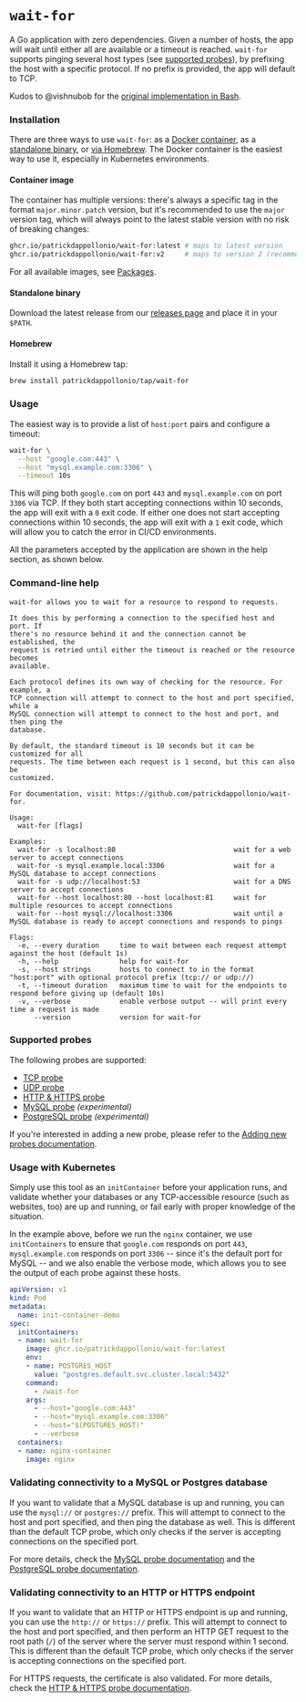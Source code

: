 # `wait-for`

A Go application with zero dependencies. Given a number of hosts, the app will wait until either all are available or a timeout is reached. `wait-for` supports pinging several host types (see [supported probes](#supported-probes)), by prefixing the host with a specific protocol. If no prefix is provided, the app will default to TCP.

Kudos to @vishnubob for the [original implementation in Bash](https://github.com/vishnubob/wait-for-it).

### Installation

There are three ways to use `wait-for`: as a [Docker container](#container-image), as a [standalone binary](#standalone-binary), or [via Homebrew](#homebrew). The Docker container is the easiest way to use it, especially in Kubernetes environments.

#### Container image

The container has multiple versions: there's always a specific tag in the format `major.minor.patch` version, but it's recommended to use the `major` version tag, which will always point to the latest stable version with no risk of breaking changes:

```bash
ghcr.io/patrickdappollonio/wait-for:latest # maps to latest version
ghcr.io/patrickdappollonio/wait-for:v2     # maps to version 2 (recommended)
```

For all available images, see [Packages](https://github.com/users/patrickdappollonio/packages/container/package/wait-for).

#### Standalone binary

Download the latest release from our [releases page](https://github.com/patrickdappollonio/wait-for/releases/latest) and place it in your `$PATH`.

#### Homebrew

Install it using a Homebrew tap:

```bash
brew install patrickdappollonio/tap/wait-for
```

### Usage

The easiest way is to provide a list of `host:port` pairs and configure a timeout:

```bash
wait-for \
  --host "google.com:443" \
  --host "mysql.example.com:3306" \
  --timeout 10s
```

This will ping both `google.com` on port `443` and `mysql.example.com` on port `3306` via TCP. If they both start accepting connections within 10 seconds, the app will exit with a `0` exit code. If either one does not start accepting connections within 10 seconds, the app will exit with a `1` exit code, which will allow you to catch the error in CI/CD environments.

All the parameters accepted by the application are shown in the help section, as shown below.

### Command-line help

```text
wait-for allows you to wait for a resource to respond to requests.

It does this by performing a connection to the specified host and port. If
there's no resource behind it and the connection cannot be established, the
request is retried until either the timeout is reached or the resource becomes
available.

Each protocol defines its own way of checking for the resource. For example, a
TCP connection will attempt to connect to the host and port specified, while a
MySQL connection will attempt to connect to the host and port, and then ping the
database.

By default, the standard timeout is 10 seconds but it can be customized for all
requests. The time between each request is 1 second, but this can also be
customized.

For documentation, visit: https://github.com/patrickdappollonio/wait-for.

Usage:
  wait-for [flags]

Examples:
  wait-for -s localhost:80                             wait for a web server to accept connections
  wait-for -s mysql.example.local:3306                 wait for a MySQL database to accept connections
  wait-for -s udp://localhost:53                       wait for a DNS server to accept connections
  wait-for --host localhost:80 --host localhost:81     wait for multiple resources to accept connections
  wait-for --host mysql://localhost:3306               wait until a MySQL database is ready to accept connections and responds to pings

Flags:
  -e, --every duration     time to wait between each request attempt against the host (default 1s)
  -h, --help               help for wait-for
  -s, --host strings       hosts to connect to in the format "host:port" with optional protocol prefix (tcp:// or udp://)
  -t, --timeout duration   maximum time to wait for the endpoints to respond before giving up (default 10s)
  -v, --verbose            enable verbose output -- will print every time a request is made
      --version            version for wait-for
```

### Supported probes

The following probes are supported:

* [TCP probe](docs/tcp-probe.md)
* [UDP probe](docs/udp-probe.md)
* [HTTP & HTTPS probe](docs/http-https-probe.md)
* [MySQL probe](docs/mysql-probe.md) *(experimental)*
* [PostgreSQL probe](docs/postgres-probe.md) *(experimental)*

If you're interested in adding a new probe, please refer to the [Adding new probes documentation](docs/readme.md#adding-new-probes).

### Usage with Kubernetes

Simply use this tool as an `initContainer` before your application runs, and validate whether your databases or any TCP-accessible resource (such as websites, too) are up and running, or fail early with proper knowledge of the situation.

In the example above, before we run the `nginx` container, we use `initContainers` to ensure that `google.com` responds on port `443`, `mysql.example.com` responds on port `3306` -- since it's the default port for MySQL -- and we also enable the verbose mode, which allows you to see the output of each probe against these hosts.

```yaml
apiVersion: v1
kind: Pod
metadata:
  name: init-container-demo
spec:
  initContainers:
  - name: wait-for
    image: ghcr.io/patrickdappollonio/wait-for:latest
    env:
    - name: POSTGRES_HOST
      value: "postgres.default.svc.cluster.local:5432"
    command:
      - /wait-for
    args:
      - --host="google.com:443"
      - --host="mysql.example.com:3306"
      - --host="$(POSTGRES_HOST)"
      - --verbose
  containers:
  - name: nginx-container
    image: nginx
```

### Validating connectivity to a MySQL or Postgres database

If you want to validate that a MySQL database is up and running, you can use the `mysql://` or `postgres://` prefix. This will attempt to connect to the host and port specified, and then ping the database as well. This is different than the default TCP probe, which only checks if the server is accepting connections on the specified port.

For more details, check the [MySQL probe documentation](docs/mysql-probe.md) and the [PostgreSQL probe documentation](docs/postgres-probe.md).

### Validating connectivity to an HTTP or HTTPS endpoint

If you want to validate that an HTTP or HTTPS endpoint is up and running, you can use the `http://` or `https://` prefix. This will attempt to connect to the host and port specified, and then perform an HTTP GET request to the root path (`/`) of the server where the server must respond within 1 second. This is different than the default TCP probe, which only checks if the server is accepting connections on the specified port.

For HTTPS requests, the certificate is also validated. For more details, check the [HTTP & HTTPS probe documentation](docs/http-https-probe.md).
